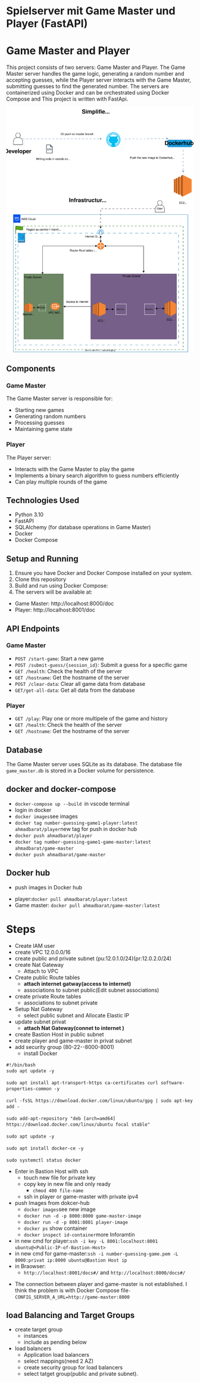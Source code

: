 # Spielserver mit Game Master und Player (FastAPI)

# Game Master and Player
This project consists of two servers: Game Master and Player. The Game Master server handles the game logic, generating a random number and accepting guesses, while the Player server interacts with the Game Master, submitting guesses to find the generated number. The servers are containerized using Docker and can be orchestrated using Docker Compose and This project is written with FastApi.



![alt text](drawio.svg)
## Components
### Game Master
The Game Master server is responsible for:
- Starting new games
- Generating random numbers
- Processing guesses
- Maintaining game state

### Player
The Player server:
- Interacts with the Game Master to play the game
- Implements a binary search algorithm to guess numbers efficiently
- Can play multiple rounds of the game

## Technologies Used
- Python 3.10
- FastAPI
- SQLAlchemy (for database operations in Game Master)
- Docker
- Docker Compose

## Setup and Running

1. Ensure you have Docker and Docker Compose installed on your system.
2. Clone this repository
3. Build and run using Docker Compose:
4. The servers will be available at:
- Game Master: http://localhost:8000/doc
- Player: http://localhost:8001/doc

## API Endpoints

### Game Master

- `POST /start-game`: Start a new game
- `POST /submit-guess/{session_id}`: Submit a guess for a specific game
- `GET /health`: Check the health of the server
- `GET /hostname`: Get the hostname of the server
- `POST /clear-data`: Clear all game data from database
- `GET/get-all-data`: Get all data from the database

### Player

- `GET /play`: Play one or more multipele of the game and history
- `GET /health`: Check the health of the server
- `GET /hostname`: Get the hostname of the server

## Database

The Game Master server uses SQLite as its database. The database file `game_master.db` is stored in a Docker volume for persistence.
## docker and docker-compose
  - `docker-compose up --build `in vscode terminal
  -  login in docker 
  - `docker images`see images
  - `docker tag number-guessing-game1-player:latest  ahmadbarat/player`new tag for push in docker hub
  - `docker push ahmadbarat/player`
  - `docker tag number-guessing-game1-game-master:latest  ahmadbarat/game-master`
  - `docker push ahmadbarat/game-master`
## Docker hub
* push images in Docker hub
- player:`docker pull ahmadbarat/player:latest`
- Game master: `docker pull ahmadbarat/game-master:latest`


# Steps
- Create IAM user
- create VPC 12.0.0.0/16
- create public and private subnet (pu:12.0.1.0/24)(pr:12.0.2.0/24)
- create Nat Gateway
  - Attach to VPC
- Create public Route tables
  - **attach internet gatway(access to internet)**
  - associations to subnet public(Edit subnet associations)
- create private Route tables
  - associations to subnet private 
- Setup Nat Gateway
  - select public subnet and Allocate Elastic IP
- update subnet privat
  - **attach Nat Gateway(connet to internet )**
- create Bastion Host in public subnet 
- create player and game-master in privat subnet
- add security group (80-22--8000-8001)
  - install Docker 
```
#!/bin/bash
sudo apt update -y

sudo apt install apt-transport-https ca-certificates curl software-properties-common -y

curl -fsSL https://download.docker.com/linux/ubuntu/gpg | sudo apt-key add -

sudo add-apt-repository "deb [arch=amd64] 
https://download.docker.com/linux/ubuntu focal stable"

sudo apt update -y

sudo apt install docker-ce -y

sudo systemctl status docker
```
- Enter in Bastion Host with ssh 
  - touch new file for private key 
  - copy key in new file and only ready
    - `chmod 400 file-name`
  - ssh in player or game-master with private ipv4
- push Images from dokcer-hub
  - `docker images`see new image
   - `docker run -d -p 8000:8000 game-master-image`
   - `docker run -d -p 8001:8001 player-image`
   - `docker ps` show container 
   - `docker inspect id-container`more Inforamtin 
- in new cmd for player:`ssh -i key -L 8001:localhost:8001 ubuntu@<Public-IP-of-Bastion-Host>`
- in new cmd for game-master:`ssh -i number-guessing-game.pem -L 8000:privat ip:8000 ubuntu@Bastion Host ip`
- in Braowser:
  - `http://localhost:8001/docs#/` and `http://localhost:8000/docs#/`

* The connection between player and game-master is not established. I think the problem is with Docker Compose file`- CONFIG_SERVER_A_URL=http://game-master:8000`


## load Balancing and Target Groups
 - create target group 
   - instances
   - include as pending below
 - load balancers
   - Application load balancers
   - select mappings(need 2 AZ)
   - create security group for load balancers
   - select tatget group(public and private subnet).
   






















  
